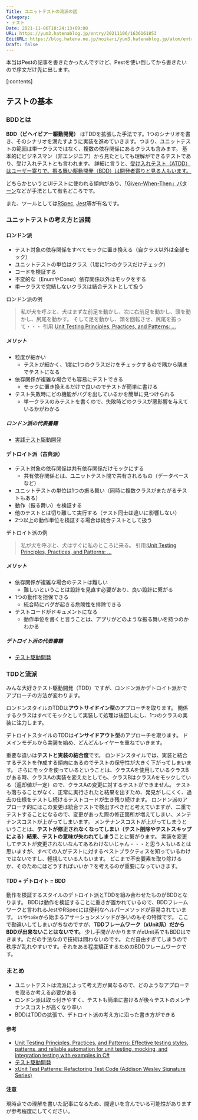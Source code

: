 ```yaml
---
Title: ユニットテストの流派の話
Category:
- テスト
Date: 2021-11-06T10:24:13+09:00
URL: https://yum3.hatenablog.jp/entry/20211106/1636161853
EditURL: https://blog.hatena.ne.jp/noikari/yum3.hatenablog.jp/atom/entry/13574176438030075644
Draft: false
---
```


本当はPestの記事を書きたかったんですけど、Pestを使い倒してから書きたいので序文だけ先に出します。

<!-- more -->

[:contents]

## テストの基本

### BDDとは

**BDD（ビヘイビアー駆動開発）** はTDDを拡張した手法です。1つのシナリオを書き、そのシナリオを満たすように実装を進めていきます。つまり、ユニットテストの範囲は単一クラスではなく、複数の依存関係にあるクラスも含みます。
基本的にビジネスマン（非エンジニア）から見たとしても理解ができるテストであり、受け入れテストとも言われます。
詳細に言うと、[受け入れテスト（ATDD）はユーザー寄りで、振る舞い駆動開発（BDD）は開発者寄りと見る人もいます。](https://ukstudio.jp/2011/07/02/bdd/)

どちらかというとUIテストに使われる傾向があり、[「Given-When-Then」パターン](https://bowbow99.hatenadiary.org/entry/20090523/1243043153)などが手法として有名どころです。

また、ツールとしては[RSpec](https://rspec.info/), [Jest](https://jestjs.io/ja/)等が有名です。

### ユニットテストの考え方と派閥

#### ロンドン派

- テスト対象の依存関係をすべてモックに置き換える（自クラス以外は全部モック）
- ユニットテストの単位はクラス（1度に1つのクラスだけチェック）
- コードを検証する
- 不変的な（EnumやConst）依存関係以外はモックをする
- 単一クラスで完結しないクラスは結合テストとして扱う

ロンドン派の例
> 私が犬を呼ぶと、犬はまず左前足を動かし、次に右前足を動かし、頭を動かし、尻尾を動かす。
> そして足を動かし、頭を回転させ、尻尾を振って・・・
> 引用:[Unit Testing Principles, Practices, and Patterns: ...](https://amzn.to/3o2euAx)

##### メリット

- 粒度が細かい
  - テストが細かく、1度に1つのクラスだけをチェックするので隅から隅までテストになる
- 依存関係が複雑な場合でも容易にテストできる
  - モックに置き換えるだけで良いのでテストが簡単に書ける
- テスト失敗時にどの機能がバグを出しているかを簡単に見つけられる
  - 単一クラスのみテストを書くので、失敗時どのクラスが悪影響を与えているかがわかる

##### ロンドン派の代表書籍

- [実践テスト駆動開発](https://amzn.to/3EQSAqF)

#### デトロイト派（古典派）

- テスト対象の依存関係は共有依存関係だけモックにする
  - 共有依存関係とは、ユニットテスト間で共有されるもの（データベースなど）
- ユニットテストの単位は1つの振る舞い（同時に複数クラスがまたがるテストもある）
- 動作（振る舞い）を検証する
- 他のテストとは切り離して実行する（テスト同士は違いに影響しない）
- 2つ以上の動作単位を検証する場合は統合テストとして扱う

デトロイト派の例
> 私が犬を呼ぶと、犬はすぐに私のところに来る。
> 引用:[Unit Testing Principles, Practices, and Patterns: ...](https://amzn.to/3o2euAx)

##### メリット

- 依存関係が複雑な場合のテストは難しい
  - 難しいということは設計を見直す必要があり、良い設計に繋がる
- 1つの動作を担保できる
  - 統合時にバグが起きる危険性を排除できる
- テストコードがドキュメントになる
  - 動作単位を書くと言うことは、アプリがどのような振る舞いを持つのかわかる

##### デトロイト派の代表書籍

- [テスト駆動開発](https://amzn.to/3k6tfRJ)

### TDDと流派

みんな大好きテスト駆動開発（TDD）ですが、ロンドン派かデトロイト派かでアプローチの方法が変わります。

ロンドンスタイルのTDDは**アウトサイドイン型**のアプローチを取ります。
関係するクラスはすべてモックとして実装して処理は後回しにし、1つのクラスの実装に注力します。

デトロイトスタイルのTDDは**インサイドアウト型**のアプローチを取ります。
ドメインモデルから実装を始め、どんどんレイヤーを重ねていきます。

重要な違いは**テストと実装の結合度**です。
ロンドンスタイルでは、実装と結合するテストを作成する傾向にあるのでテストの保守性が大きく下がってしまいます。
さらにモックを使っているということは、クラスAを使用しているクラスBがある時、クラスAの実装を変えたとしても、クラスBはクラスAをモックしている（返却値が一定）ので、クラスAの変更に対するテストができません。
テストも落ちることがなく、正常に実行されたと結果を出すため、発見がしにくく、過去の仕様をテストし続けるテストコードが生き残り続けます。
ロンドン派のアプローチ的にはこの変更は統合テストで検出すべきだと考えていますが、二重でテストすることになるので、変更があった際の修正箇所が増えてしまい、メンテナンスコストが上がってしまいます。
メンテナンスコストが上がってしまうということは、**テストが修正されなくなってしまい（テスト削除やテストスキップによる）結果、テストの意味が失われてしまう**ことに繋がります。
実装を変更してテストが変更されないなんてあるわけないじゃん・・・と思う人もいるとは思いますが、すべての人がテストに対するベストプラクティスを知っているわけではないですし、軽視している人もいます。
どこまで不安要素を取り除けるか、そのためにはどうすればいいか？を考えるのが重要になっていきます。

#### TDD + デトロイト = BDD

動作を検証するスタイルのデトロイト派とTDDを組み合わせたものがBDDとなります。
BDDは動作を検証することに重きが置かれているので、BDDフレームワークと言われるJestやRSpecには便利なヘルパーメソッドが容易されています。
`it`や`toBe`から始まるアサーションメソッドが多いのもその特徴です。
ここで勘違いしてしまいがちなのですが、**TDDフレームワーク（xUnit系）だからBDDが出来ないことはないです。**
少し手間がかかりますがxUnit系でもBDDはできます。ただの手法なので技術は問わないのです。
ただ自由すぎてしまうので秩序が乱れやすいです。それをある程度矯正するためのBDDフレームワークです。

### まとめ

- ユニットテストは流派によって考え方が異なるので、どのようなアプローチを取るか考える必要がある
- ロンドン派は取っ付きやすく、テストも簡単に書けるが後々テストのメンテナンスコストが高くなり辛い
- BDDはTDDの拡張で、デトロイト派の考え方に沿った書き方ができる

#### 参考

- [Unit Testing Principles, Practices, and Patterns: Effective testing styles, patterns, and reliable automation for unit testing, mocking, and integration testing with examples in C#](https://amzn.to/3nYfYeU)
- [テスト駆動開発](https://amzn.to/3o8tf4I)
- [xUnit Test Patterns: Refactoring Test Code (Addison Wesley Signature Series)](https://amzn.to/3qaMygw)

#### 注意

現時点での理解を書いた記事になるため、間違いを含んでいる可能性がありますが参考程度にしてください。